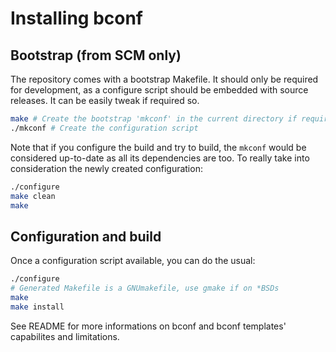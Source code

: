 # Installing bconf

## Bootstrap (from SCM only)

The repository comes with a bootstrap Makefile.
It should only be required for development, as a
configure script should be embedded with source releases.
It can be easily tweak if required so.
```sh
make # Create the bootstrap 'mkconf' in the current directory if required
./mkconf # Create the configuration script
```
Note that if you configure the build and try to build, the `mkconf`
would be considered up-to-date as all its dependencies are too.
To really take into consideration the newly created configuration:
```sh
./configure
make clean
make
```

## Configuration and build

Once a configuration script available, you can do the usual:
```sh
./configure
# Generated Makefile is a GNUmakefile, use gmake if on *BSDs
make
make install
```

See README for more informations on bconf and bconf templates' capabilites and limitations.

